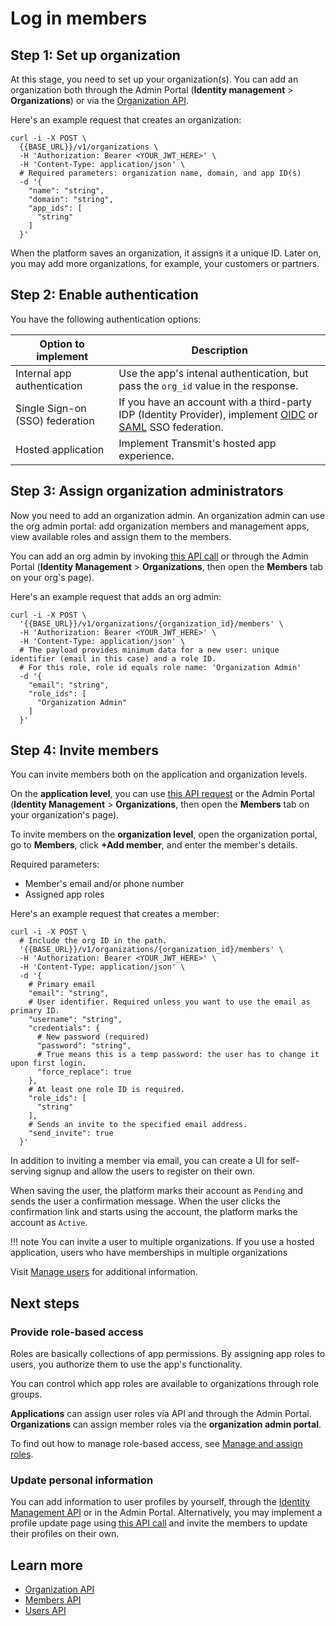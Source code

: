 # Log in members   

## Step 1: Set up organization  

At this stage, you need to set up your organization(s). You can add an organization both through the Admin Portal (**Identity management** > **Organizations**) or via the [Organization API](/openapi/user/organizations/).

Here's an example request that creates an organization:  

```shell
curl -i -X POST \
  {{BASE_URL}}/v1/organizations \
  -H 'Authorization: Bearer <YOUR_JWT_HERE>' \
  -H 'Content-Type: application/json' \
  # Required parameters: organization name, domain, and app ID(s)
  -d '{
    "name": "string",
    "domain": "string",
    "app_ids": [
      "string"
    ]
  }'
```

When the platform saves an organization, it assigns it a unique ID. Later on, you may add more organizations, for example, your customers or partners.  

## Step 2: Enable authentication  


You have the following authentication options:  

Option to implement | Description 
---|---
Internal app authentication | Use the app's intenal authentication, but pass the `org_id` value in the response.  
Single Sign-on (SSO) federation | If you have an account with a third-party IDP (Identity Provider), implement [OIDC](/guides/user/sso_login_oidc_idp.md) or [SAML](/guides/user/sso_login_saml_idp.md) SSO federation. 
Hosted application | Implement Transmit's hosted app experience.   


## Step 3: Assign organization administrators 


Now you need to add an organization admin. An organization admin can use the org admin portal: add organization members and management apps, view available roles and assign them to the members. 

You can add an org admin by invoking [this API call](/openapi/user/members/#operation/createOrAssignMember) or through the Admin Portal (**Identity Management** > **Organizations**, then open the **Members** tab on your org's page). 

Here's an example request that adds an org admin:  

```console 
curl -i -X POST \
  '{{BASE_URL}}/v1/organizations/{organization_id}/members' \
  -H 'Authorization: Bearer <YOUR_JWT_HERE>' \
  -H 'Content-Type: application/json' \
  # The payload provides minimum data for a new user: unique identifier (email in this case) and a role ID.
  # For this role, role id equals role name: 'Organization Admin'
  -d '{
    "email": "string",
    "role_ids": [
      "Organization Admin"
    ]
  }'

```

## Step 4: Invite members


You can invite members both on the application and organization levels. 

On the **application level**, you can use [this API request](/openapi/user/members/#operation/createOrAssignMember) or the Admin Portal (**Identity Management** > **Organizations**, then open the **Members** tab on your organization's page). 

To invite members on the **organization level**, open the organization portal, go to **Members**, click **+Add member**, and enter the member's details.  

Required parameters: 

- Member's email and/or phone number  
- Assigned app roles  

Here's an example request that creates a member:  

```shell
curl -i -X POST \
  # Include the org ID in the path. 
  '{{BASE_URL}}/v1/organizations/{organization_id}/members' \
  -H 'Authorization: Bearer <YOUR_JWT_HERE>' \
  -H 'Content-Type: application/json' \
  -d '{
    # Primary email
    "email": "string",
    # User identifier. Required unless you want to use the email as primary ID. 
    "username": "string",
    "credentials": {
      # New password (required)
      "password": "string",
      # True means this is a temp password: the user has to change it upon first login.
      "force_replace": true
    },
    # At least one role ID is required. 
    "role_ids": [
      "string"
    ],
    # Sends an invite to the specified email address. 
    "send_invite": true
  }'
```

In addition to inviting a member via email, you can create a UI for self-serving signup and allow the users to register on their own.  

When saving the user, the platform marks their account as `Pending` and sends the user a confirmation message. When the user clicks the confirmation link and starts using the account, the platform marks the account as `Active`.  

!!! note
    You can invite a user to multiple organizations.
    If you use a hosted application, users who have memberships in multiple organizations 

Visit [Manage users]() for additional information.  

## Next steps  

### Provide role-based access  

Roles are basically collections of app permissions. By assigning app roles to users, you authorize them to use the app's functionality.  

You can control which app roles are available to organizations through role groups. 

**Applications** can assign user roles via API and through the Admin Portal.  
**Organizations** can assign member roles via the **organization admin portal**.  

To find out how to manage role-based access, see [Manage and assign roles](manage-roles.md).  

### Update personal information  

You can add information to user profiles by yourself, through the [Identity Management API]() or in the Admin Portal. Alternatively, you may implement a profile update page using [this API call]() and invite the members to update their profiles on their own.  

<!-- ### Set up authentication experience  

Our B2B solution enables you to enhance users' authentication experiences, and oversee organizational information. The solution is compatible with third-party social and business Identity Providers (IDPs) such as Google, Okta, and others. Or you can use it with Transmit's own Identity Provider for added benefits.

### More capabilities for Transmit IDP consumers  

Many of the things you can do next depend on your business configuration and technical assets. For example, if you use Transmit's hosted app, you can use the Experiences Manager that enables you to define the authentication journey through parameters:

- User identifier 
- Required personal information fields   
- Primary and secondary authentication methods: password, passcode, SMS OTP, email OTP, email magic link, socials 
- Multi-factor authentication options  

Talk to your account manager to find out how to take advantage of these technical capabilities.    -->

## Learn more  

- [Organization API]()  
- [Members API]()  
- [Users API]()  